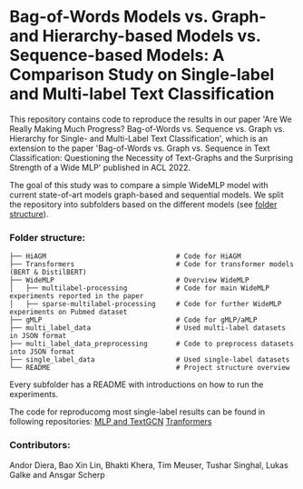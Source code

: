# Bag-of-Words Models vs. Graph- and Hierarchy-based Models vs. Sequence-based Models: A Comparison Study on Single-label and Multi-label Text Classification

This repository contains code to reproduce the results in our paper 'Are We Really Making Much Progress? Bag-of-Words vs. Sequence vs.
Graph vs. Hierarchy for Single- and Multi-Label Text Classification', which is an extension to the paper 'Bag-of-Words vs. Graph vs. Sequence in Text Classification: Questioning the Necessity of Text-Graphs and the Surprising Strength of a Wide MLP' published in ACL 2022.

The goal of this study was to compare a simple WideMLP model with current state-of-art models graph-based and sequential models. We split the repository into subfolders based on the different models (see [folder structure](#folder-structure)).

### Folder structure:
    ├── HiAGM                                # Code for HiAGM
    ├── Transformers                         # Code for transformer models (BERT & DistilBERT)
    ├── WideMLP                              # Overview WideMLP
    │   ├── multilabel-processing            # Code for main WideMLP experiments reported in the paper
    │   ├── sparse-multilabel-processing     # Code for further WideMLP experiments on Pubmed dataset
    ├── gMLP                                 # Code for gMLP/aMLP
    ├── multi_label_data                     # Used multi-label datasets in JSON format
    ├── multi_label_data_preprocessing       # Code to preprocess datasets into JSON format     
    ├── single_label_data                    # Used single-label datasets
    └── README                               # Project structure overview

Every subfolder has a README with introductions on how to run the experiments.

The code for reproducomg most single-label results can be found in following repositories:
[MLP and TextGCN](https://github.com/lgalke/text-clf-baselines)
[Tranformers](https://github.com/FKarl/text-classification)

### Contributors:
Andor Diera, Bao Xin Lin, Bhakti Khera, Tim Meuser, Tushar Singhal, Lukas Galke and Ansgar Scherp

